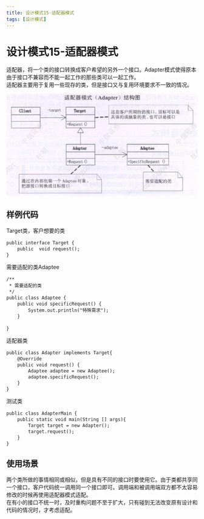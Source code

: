 ```yaml
---
title: 设计模式15-适配器模式
tags: [设计模式]
---
```

# 设计模式15-适配器模式
适配器，将一个类的接口转换成客户希望的另外一个接口。Adapter模式使得原本由于接口不兼容而不能一起工作的那些类可以一起工作。  
适配器主要用于复用一些现存的类，但是接口又与复用环境要求不一致的情况。


![设计模式-适配器模式](/images/sjms15_spqms.png)<br/>
## 样例代码
Target类，客户想要的类
```
public interface Target {
    public  void request();
}
```
需要适配的类Adaptee
```
/**
 * 需要适配的类
 */
public class Adaptee {
    public void specificRequest() {
        System.out.println("特殊需求");
    }

}
```
适配器类

```
public class Adapter implements Target{
    @Override
    public void request() {
        Adaptee adaptee = new Adaptee();
        adaptee.specificRequest();
    }
}

```
测试类
```
public class AdapterMain {
    public static void main(String [] args){
        Target target = new Adapter();
        target.request();
    }
}
```
## 使用场景
两个类所做的事情相同或相似，但是具有不同的接口时要使用它。由于类都共享同一个接口，客户代码统一调用同一个接口即可。调用端和被调用端双方都不太容易修改的时候再使用适配器模式适配。   
在有小的接口不统一时，及时重构问题不至于扩大，只有碰到无法改变原有设计和代码的情况时，才考虑适配。  


